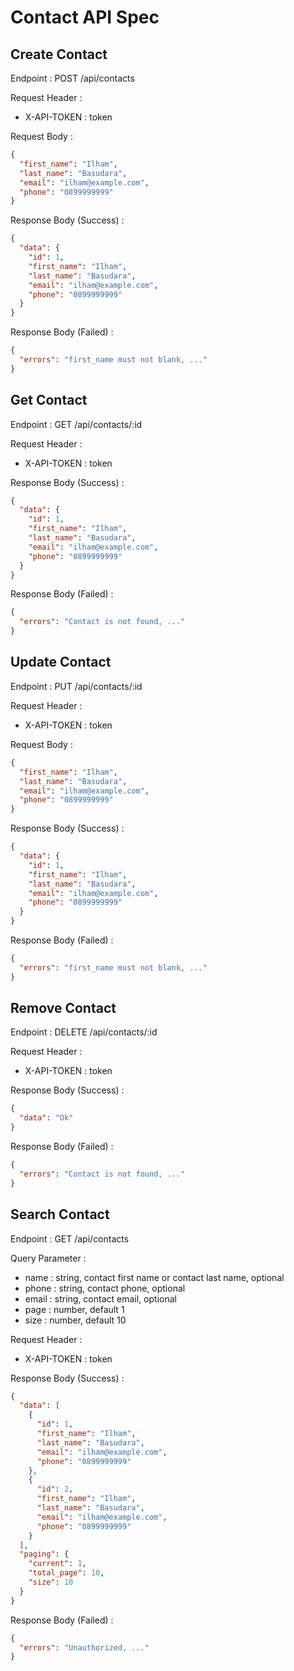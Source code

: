 # Contact API Spec

## Create Contact

Endpoint : POST /api/contacts

Request Header :

- X-API-TOKEN : token

Request Body :

```json
{
  "first_name": "Ilham",
  "last_name": "Basudara",
  "email": "ilham@example.com",
  "phone": "0899999999"
}
```

Response Body (Success) :

```json
{
  "data": {
    "id": 1,
    "first_name": "Ilham",
    "last_name": "Basudara",
    "email": "ilham@example.com",
    "phone": "0899999999"
  }
}
```

Response Body (Failed) :

```json
{
  "errors": "first_name must not blank, ..."
}
```

## Get Contact

Endpoint : GET /api/contacts/:id

Request Header :

- X-API-TOKEN : token

Response Body (Success) :

```json
{
  "data": {
    "id": 1,
    "first_name": "Ilham",
    "last_name": "Basudara",
    "email": "ilham@example.com",
    "phone": "0899999999"
  }
}
```

Response Body (Failed) :

```json
{
  "errors": "Contact is not found, ..."
}
```

## Update Contact

Endpoint : PUT /api/contacts/:id

Request Header :

- X-API-TOKEN : token

Request Body :

```json
{
  "first_name": "Ilham",
  "last_name": "Basudara",
  "email": "ilham@example.com",
  "phone": "0899999999"
}
```

Response Body (Success) :

```json
{
  "data": {
    "id": 1,
    "first_name": "Ilham",
    "last_name": "Basudara",
    "email": "ilham@example.com",
    "phone": "0899999999"
  }
}
```

Response Body (Failed) :

```json
{
  "errors": "first_name must not blank, ..."
}
```

## Remove Contact

Endpoint : DELETE /api/contacts/:id

Request Header :

- X-API-TOKEN : token

Response Body (Success) :

```json
{
  "data": "Ok"
}
```

Response Body (Failed) :

```json
{
  "errors": "Contact is not found, ..."
}
```

## Search Contact

Endpoint : GET /api/contacts

Query Parameter :

- name : string, contact first name or contact last name, optional
- phone : string, contact phone, optional
- email : string, contact email, optional
- page : number, default 1
- size : number, default 10

Request Header :

- X-API-TOKEN : token

Response Body (Success) :

```json
{
  "data": [
    {
      "id": 1,
      "first_name": "Ilham",
      "last_name": "Basudara",
      "email": "ilham@example.com",
      "phone": "0899999999"
    },
    {
      "id": 2,
      "first_name": "Ilham",
      "last_name": "Basudara",
      "email": "ilham@example.com",
      "phone": "0899999999"
    }
  ],
  "paging": {
    "current": 1,
    "total_page": 10,
    "size": 10
  }
}
```

Response Body (Failed) :

```json
{
  "errors": "Unauthorized, ..."
}
```

